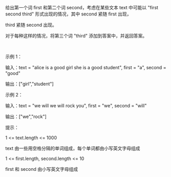 给出第一个词 first 和第二个词 second，考虑在某些文本 text 中可能以 "first second third" 形式出现的情况，其中 second 紧随 first 出现，

third 紧随 second 出现。

对于每种这样的情况，将第三个词 "third" 添加到答案中，并返回答案。

 

示例 1：

输入：text = "alice is a good girl she is a good student", first = "a", second = "good"

输出：["girl","student"]

示例 2：

输入：text = "we will we will rock you", first = "we", second = "will"

输出：["we","rock"]
 

提示：

1 <= text.length <= 1000

text 由一些用空格分隔的单词组成，每个单词都由小写英文字母组成

1 <= first.length, second.length <= 10

first 和 second 由小写英文字母组成
